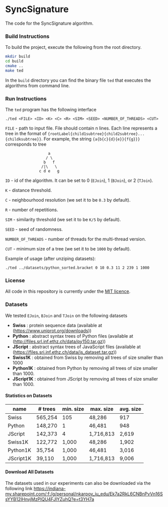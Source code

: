 # SyncSignature

The code for the SyncSignature algorithm.

### Build Instructions

To build the project, execute the following from the root directory.

```bash
mkdir build
cd build
cmake ..
make ted
```

In the ``build`` directory you can find the binary file ``ted`` that executes the algorithms from command line.

### Run Instructions

The ``ted`` program has the following interface

```./ted <FILE> <ID> <K> <C> <R> <SIM> <SEED> <NUMBER_OF_THREADS> <CUT>```

``FILE`` - path to input file. File should contain n lines. Each line represents a tree in the format
of ``{rootLabel{child1subtree}{child2subtree}...{childksubtree}}``. For example, the string ``{a{b{c}{d}{e}}{f{g}}}``
corresponds to tree

~~~
                   a 
                  / \ 
                 b   f   
                /|\   \    
               c d e   g 
~~~

``ID`` - id of the algorithm. It can be set to 0 (``EJoin``), 1 (``BJoin``), or 2 (``TJoin``).

``K`` - distance threshold.

``C`` - neighbourhood resolution (we set it to be ``0.3`` by default).

``R`` - number of repetitions.

``SIM`` - similarity threshold (we set it to be ``K/5`` by default).

``SEED`` - seed of randomness.

``NUMBER_OF_THREADS`` - number of threads for the multi-thread version.

``CUT`` - minimum size of a tree (we set it to be ``1000`` by default).

Example of usage (after unziping datasets):

```./ted ../datasets/python_sorted.bracket 0 10 0.3 11 2 239 1 1000```

### License

All code in this repository is currently under the [MIT licence](https://opensource.org/licenses/MIT).

### Datasets

We tested ``EJoin``, ``BJoin`` and ``TJoin`` on the following datasets

- **Swiss** : protein sequence data (available at (https://www.uniprot.org/downloads))
- **Python** : abstract syntax trees of Python files (available at (http://files.srl.inf.ethz.ch/data/py150.tar.gz))
- **JScript** : abstract syntax trees of JavaScript files (available at (https://files.sri.inf.ethz.ch/data/js_dataset.tar.gz))
- **Swiss1K** : obtained from Swiss by removing all trees of size smaller than 1000
- **Python1K** : obtained from Python by removing all trees of size smaller than 1000. 
- **JScript1K** : obtained from JScript by removing all trees of size smaller than 1000. 

#### Statistics on Datasets

| name      | # trees | min. size | max. size | avg. size | 
|-----------|---------|-----------|-----------|-----------|
| Swiss     | 565,254 | 105       | 48,286    | 917       |
| Python    | 148,270 | 1         | 46,481    | 948       |
| JScript   | 142,373 | 4         | 1,716,813 | 2,619     |
| Swiss1K   | 122,772 | 1,000     | 48,286    | 1,902     |
| Python1K  | 35,754  | 1,000     | 46,481    | 3,016     |
| JScript1K | 39,110  | 1,000     | 1,716,813 | 9,006     |

#### Download All Datasets

The datasets used in our experiments can also be downloaded via the following link
https://indiana-my.sharepoint.com/:f:/g/personal/nkarpov_iu_edu/Ek7a2RkL6CNBnPvVn16SsYYB12IHnvjMzPlQU4FJlYZuhQ?e=t3YH7a
